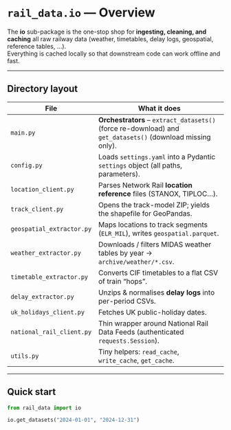 # `rail_data.io` — Overview

The **io** sub-package is the one-stop shop for **ingesting, cleaning, and caching** all raw railway data (weather, timetables, delay logs, geospatial, reference tables, …).  
Everything is cached locally so that downstream code can work offline and fast.

---

## Directory layout

| File | What it does             |
| ---- | ------------------------ |
| `main.py` | **Orchestrators** – `extract_datasets()` (force re-download) and `get_datasets()` (download missing only). |
| `config.py` | Loads `settings.yaml` into a Pydantic `settings` object (all paths, parameters). |
| `location_client.py` | Parses Network Rail **location reference** files (STANOX, TIPLOC…). |
| `track_client.py` | Opens the track-model ZIP; yields the shapefile for GeoPandas. |
| `geospatial_extractor.py` | Maps locations to track segments (`ELR_MIL`), writes `geospatial.parquet`. |
| `weather_extractor.py` | Downloads / filters MIDAS weather tables by year → `archive/weather/*.csv`. |
| `timetable_extractor.py` | Converts CIF timetables to a flat CSV of train “hops”. |
| `delay_extractor.py` | Unzips & normalises **delay logs** into per-period CSVs. |
| `uk_holidays_client.py` | Fetches UK public-holiday dates. |
| `national_rail_client.py` | Thin wrapper around National Rail Data Feeds (authenticated `requests.Session`). |
| `utils.py` | Tiny helpers: `read_cache`, `write_cache`, `get_cache`. |

---

## Quick start

```python
from rail_data import io

io.get_datasets("2024-01-01", "2024-12-31")